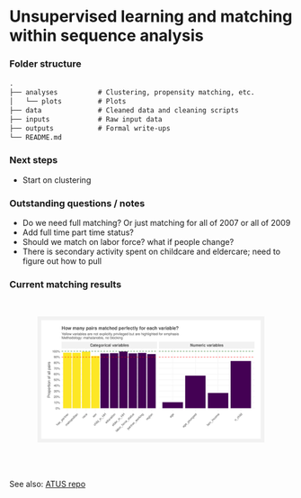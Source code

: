 # Unsupervised learning and matching within sequence analysis

### Folder structure
    .
    ├── analyses          # Clustering, propensity matching, etc.
    │   └── plots         # Plots
    ├── data              # Cleaned data and cleaning scripts
    ├── inputs            # Raw input data
    ├── outputs           # Formal write-ups
    └── README.md

### Next steps
- Start on clustering


### Outstanding questions / notes
- Do we need full matching? Or just matching for all of 2007 or all of 2009
- Add full time part time status?
- Should we match on labor force? what if people change?
- There is secondary activity spent on childcare and eldercare; need to figure out how to pull

### Current matching results

<br>
<p align="center">
<img src="analyses/plots/perfect_matches_mahalanobis.png" width=80%>
</p>

<br>
<br>

See also: [ATUS repo](https://github.com/joemarlo/ATUS)

